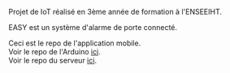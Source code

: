 Projet de IoT réalisé en 3ème année de formation à l'ENSEEIHT.

EASY est un système d'alarme de porte connecté.

Ceci est le repo de l'application mobile. \
Voir le repo de l'Arduino [ici](https://github.com/guilhemmgt/iot-easy-arduino). \
Voir le repo du serveur [ici](https://github.com/guilhemmgt/iot-easy-server).
